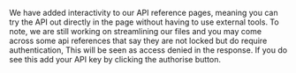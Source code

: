 We have added interactivity to our API reference pages, meaning you can try the API out directly in the page without having to use external tools. To note, we are still working on streamlining our files and you may come across some api references that say they are not locked but do require authentication, This will be seen as access denied in the response. If you do see this add your API key by clicking the authorise button.